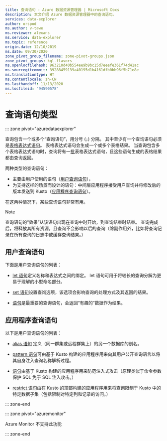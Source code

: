 ```yaml
---
title: 查询语句 - Azure 数据资源管理器 | Microsoft Docs
description: 本文介绍 Azure 数据资源管理器中的查询语句。
services: data-explorer
author: orspod
ms.author: v-tawe
ms.reviewer: alexans
ms.service: data-explorer
ms.topic: reference
origin.date: 12/10/2019
ms.date: 09/30/2020
zone_pivot_group_filename: zone-pivot-groups.json
zone_pivot_groups: kql-flavors
ms.openlocfilehash: 963210d40b554ee9b9bc15d7eeefe361f74d41ac
ms.sourcegitcommit: 39288459139a40195d1b4161dfb0bb96f5b71e8e
ms.translationtype: HT
ms.contentlocale: zh-CN
ms.lasthandoff: 11/13/2020
ms.locfileid: "94590578"
---
```

# <a name="query-statement-types"></a>查询语句类型

::: zone pivot="azuredataexplorer"

查询包含一个或多个“查询语句”，用分号 (`;`) 分隔。
其中至少有一个查询语句必须是[表格表达式语句](./tabularexpressionstatements.md)。
表格表达式语句会生成一个或多个表格结果。
当查询包含多个表格表达式语句时，查询将有一[批](./batches.md)表格表达式语句，且这些语句生成的表格结果都由查询返回。

两种类型的查询语句：

* 主要由用户使用的语句（[用户查询语句](#user-query-statements)），
* 为支持这样的场景而设计的语句：中间层应用程序接受用户查询并将修改后的版本发送到 Kusto（[应用程序查询语句](#application-query-statements)）。

在这两种情况下，某些查询语句非常有用。

> [!NOTE]
> 查询语句的“效果”从该语句出现在查询中时开始，到查询结束时结束。 查询完成后，将释放其所有资源，且查询不会影响以后的查询（除副作用外，比如将查询记录在所有查询的日志中或缓存查询结果。）

## <a name="user-query-statements"></a>用户查询语句

下面是用户查询语句的列表：

* [let 语句](./letstatement.md)定义名称和表达式之间的绑定。
  let 语句可用于将较长的查询分解为更易于理解的小型命名部分。

* [set 语句](./setstatement.md)设置查询选项，该选项会影响查询的处理方式及其返回的结果。

* [ 语句](./tabularexpressionstatements.md)是最重要的查询语句，会返回“有趣的”数据作为结果。

## <a name="application-query-statements"></a>应用程序查询语句

以下是用户查询语句的列表：

* [alias 语句](./aliasstatement.md) 定义（同一群集或远程群集上）的另一个数据库的别名。

* [pattern 语句](./patternstatement.md)可由基于 Kusto 构建的应用程序用来向其用户公开查询语言以将其自身注入查询名称解析过程。

* [语句](./queryparametersstatement.md)由基于 Kusto 构建的应用程序用来防范注入式攻击（原理类似于命令参数保护 SQL 免于 SQL 注入攻击。）

* [restrict 语句](./restrictstatement.md)由在 Kusto 的顶部构建的应用程序用来将查询限制于 Kusto 中的特定数据子集（包括限制对特定列和记录的访问。）

::: zone-end

::: zone pivot="azuremonitor"

Azure Monitor 不支持此功能

::: zone-end
